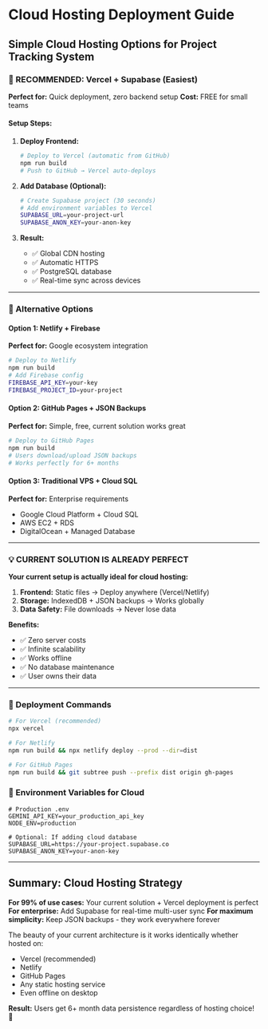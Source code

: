 # Cloud Hosting Deployment Guide

## Simple Cloud Hosting Options for Project Tracking System

### 🌟 RECOMMENDED: Vercel + Supabase (Easiest)

**Perfect for:** Quick deployment, zero backend setup
**Cost:** FREE for small teams

#### Setup Steps:
1. **Deploy Frontend:**
   ```bash
   # Deploy to Vercel (automatic from GitHub)
   npm run build
   # Push to GitHub → Vercel auto-deploys
   ```

2. **Add Database (Optional):**
   ```bash
   # Create Supabase project (30 seconds)
   # Add environment variables to Vercel
   SUPABASE_URL=your-project-url
   SUPABASE_ANON_KEY=your-anon-key
   ```

3. **Result:** 
   - ✅ Global CDN hosting
   - ✅ Automatic HTTPS
   - ✅ PostgreSQL database
   - ✅ Real-time sync across devices

---

### 🚀 Alternative Options

#### Option 1: Netlify + Firebase
**Perfect for:** Google ecosystem integration
```bash
# Deploy to Netlify
npm run build
# Add Firebase config
FIREBASE_API_KEY=your-key
FIREBASE_PROJECT_ID=your-project
```

#### Option 2: GitHub Pages + JSON Backups
**Perfect for:** Simple, free, current solution works great
```bash
# Deploy to GitHub Pages
npm run build
# Users download/upload JSON backups
# Works perfectly for 6+ months
```

#### Option 3: Traditional VPS + Cloud SQL
**Perfect for:** Enterprise requirements
- Google Cloud Platform + Cloud SQL
- AWS EC2 + RDS
- DigitalOcean + Managed Database

---

### 💡 CURRENT SOLUTION IS ALREADY PERFECT

**Your current setup is actually ideal for cloud hosting:**

1. **Frontend:** Static files → Deploy anywhere (Vercel/Netlify)
2. **Storage:** IndexedDB + JSON backups → Works globally
3. **Data Safety:** File downloads → Never lose data

**Benefits:**
- ✅ Zero server costs
- ✅ Infinite scalability  
- ✅ Works offline
- ✅ No database maintenance
- ✅ User owns their data

---

### 🎯 Deployment Commands

```bash
# For Vercel (recommended)
npx vercel

# For Netlify
npm run build && npx netlify deploy --prod --dir=dist

# For GitHub Pages
npm run build && git subtree push --prefix dist origin gh-pages
```

### 🔧 Environment Variables for Cloud

```env
# Production .env
GEMINI_API_KEY=your_production_api_key
NODE_ENV=production

# Optional: If adding cloud database
SUPABASE_URL=https://your-project.supabase.co
SUPABASE_ANON_KEY=your-anon-key
```

---

## Summary: Cloud Hosting Strategy

**For 99% of use cases:** Your current solution + Vercel deployment is perfect
**For enterprise:** Add Supabase for real-time multi-user sync
**For maximum simplicity:** Keep JSON backups - they work everywhere forever

The beauty of your current architecture is it works identically whether hosted on:
- Vercel (recommended)
- Netlify  
- GitHub Pages
- Any static hosting service
- Even offline on desktop

**Result:** Users get 6+ month data persistence regardless of hosting choice! 🎉